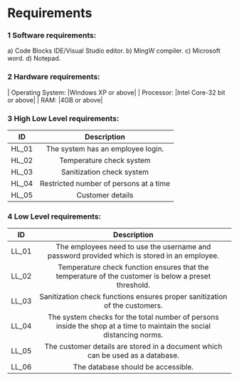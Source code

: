 # Requirements


### 1 Software requirements:

a) Code Blocks IDE/Visual Studio editor.
b) MingW compiler.
c) Microsoft word.
d) Notepad.

### 2 Hardware requirements:

| Operating System: |Windows XP or above|
| Processor: |Intel Core-32 bit or above|
| RAM: |4GB or above|

### 3 High Low Level requirements:

| **ID**       | **Description**        | 
| -------------|:-------------:| 
|HL_01    | The system has an employee login. |  
|HL_02 | Temperature check system |   
|HL_03    | Sanitization check system |  
|HL_04 | Restricted number of persons at a time  | 
|HL_05 | Customer details|


### 4 Low Level requirements:
| **ID**       | **Description**        | 
| -------------|:-------------:| 
|LL_01    | The employees need to use the username and password provided which is stored in an employee. |  
|LL_02 | Temperature check function ensures that the temperature of the customer is below a preset threshold. |   
|LL_03    | Sanitization check functions ensures proper sanitization of the customers. |  
|LL_04 | The system checks for the total number of persons inside the shop at a time to maintain the social distancing norms. | 
|LL_05 | The customer details are stored in a document which can be used as a database. |
|LL_06 | The database should be accessible. |













